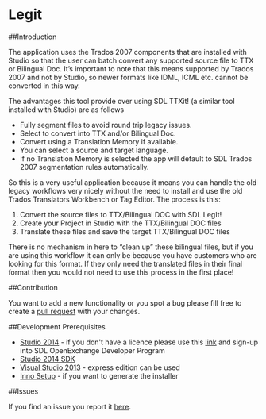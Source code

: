 # Legit

##Introduction

The application uses the Trados 2007 components that are installed with Studio so that the user can batch convert any supported source file to TTX or Bilingual Doc.  It’s important to note that this means supported by Trados 2007 and not by Studio, so newer formats like IDML, ICML etc. cannot be converted in this way.

The advantages this tool provide over using SDL TTXit! (a similar tool installed with Studio) are as follows

- Fully segment files to avoid round trip legacy issues.
- Select to convert into TTX and/or Bilingual Doc.
- Convert using a Translation Memory if available.
- You can select a source and target language.
- If no Translation Memory is selected the app will default to SDL Trados 2007 segmentation rules automatically.

So this is a very useful application because it means you can handle the old legacy workflows very nicely without the need to install and use the old Trados Translators Workbench or Tag Editor.  The process is this:

1.	Convert the source files to TTX/Bilingual DOC with SDL LegIt!
2.	Create your Project in Studio with the TTX/Bilingual DOC files
3.	Translate these files and save the target TTX/Bilingual DOC files

There is no mechanism in here to “clean up” these bilingual files, but if you are using this workflow it can only be because you have customers who are looking for this format.  If they only need the translated files in their final format then you would not need to use this process in the first place!

##Contribution

You want to add a new functionality or you spot a bug please fill free to create a [pull request](https://guides.github.com/activities/contributing-to-open-source/) with your changes.

##Development Prerequisites

* [Studio 2014](https://oos.sdl.com/asp/products/ssl/account/mydownloads.asp) - if you don't have a licence please use this [link](http://www.translationzone.com/openexchange/developer/index.html) and sign-up into SDL OpenExchange Developer Program
* [Studio 2014 SDK](http://www.translationzone.com/openexchange/developer/sdk.html)
* [Visual Studio 2013](http://www.visualstudio.com/downloads/download-visual-studio-vs) - express edition can be used
* [Inno Setup](http://www.jrsoftware.org/isinfo.php) - if you want to generate the installer

##Issues

If you find an issue you report it [here](https://github.com/sdl/SDL-Community/issues).

